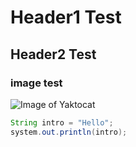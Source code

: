 # Header1 Test 
## Header2 Test 

### image test
<!-- '[text]' is alt text -->
![Image of Yaktocat](https://octodex.github.com/images/yaktocat.png)

``` java
String intro = "Hello";
system.out.println(intro);
```
